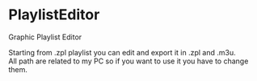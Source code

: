 # PlaylistEditor
Graphic Playlist Editor

Starting from .zpl playlist you can edit and export it in .zpl and .m3u. <br>
All path are related to my PC so if you want to use it you have to change them.
